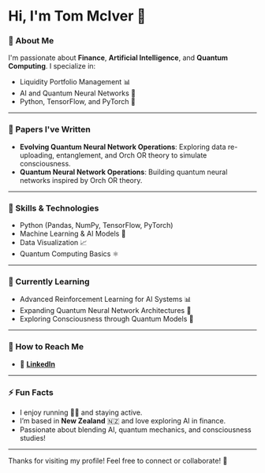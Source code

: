 # Hi, I'm Tom McIver 👋

### 🚀 About Me
I'm passionate about **Finance**, **Artificial Intelligence**, and **Quantum Computing**. I specialize in:
- Liquidity Portfolio Management 📊
- AI and Quantum Neural Networks 🤖
- Python, TensorFlow, and PyTorch 🐍

---

### 📝 Papers I've Written
- **Evolving Quantum Neural Network Operations**: Exploring data re-uploading, entanglement, and Orch OR theory to simulate consciousness.  
- **Quantum Neural Network Operations**: Building quantum neural networks inspired by Orch OR theory.  

---

### 🔧 Skills & Technologies
- Python (Pandas, NumPy, TensorFlow, PyTorch)
- Machine Learning & AI Models 🤖
- Data Visualization 📈
- Quantum Computing Basics ⚛️

---

### 🌱 Currently Learning
- Advanced Reinforcement Learning for AI Systems 📊
- Expanding Quantum Neural Network Architectures 🤖
- Exploring Consciousness through Quantum Models 🧠

---


### 💬 How to Reach Me

- 🔗 [**LinkedIn**](https://www.linkedin.com/in/tom-mciver-89171a278/)  

---

### ⚡ Fun Facts
- I enjoy running 🏃‍♂️ and staying active.
- I’m based in **New Zealand** 🇳🇿 and love exploring AI in finance.
- Passionate about blending AI, quantum mechanics, and consciousness studies!

---

Thanks for visiting my profile! Feel free to connect or collaborate! 🚀
